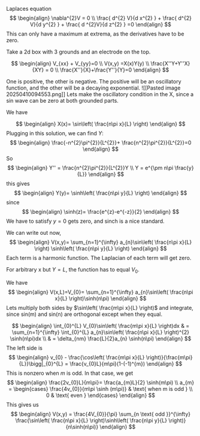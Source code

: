 Laplaces equation
$$
\begin{align}
\nabla^{2}V = 0 \\
\frac{ d^{2} V}{d x^{2} } + \frac{ d^{2} V}{d y^{2} } + \frac{ d ^{2}V}{d z^{2} }  =0
\end{align}
$$
This can only have a maximum at extrema, as the derivatives have to be zero.

Take a 2d box with 3 grounds and an electrode on the top.

$$
\begin{align}
V_{xx} + V_{yy}=0 \\
V(x,y) =X(x)Y(y) \\
\frac{X''Y+Y''X}{XY} = 0   \\
\frac{X''}{X}+\frac{Y''}{Y}=0
\end{align}
$$

One is positive, the other is negative. The positive will be an oscillatory function, and the other will be a decaying exponential.
![[Pasted image 20250410094553.png]]
Lets make the oscillatory condition in the X, since a sin wave can be zero at both grounded parts. 

We have

$$
\begin{align}
X(x)= \sin\left( \frac{n\pi x}{L} \right)
\end{align}
$$
Plugging in this solution, we can find $Y:$
$$
\begin{align}
\frac{-n^{2}\pi^{2}}{L^{2}}+ \frac{n^{2}\pi^{2}}{L^{2}}=0
\end{align}
$$
So 
$$
\begin{align}
Y'' = \frac{n^{2}\pi^{2}}{L^{2}}Y \\
Y = e^{\pm  n\pi \frac{y}{L}}
\end{align}
$$
this gives 
$$
\begin{align}
Y(y)= \sinh\left( \frac{n\pi y}{L} \right)
\end{align}
$$
since 
$$
\begin{align}
\sinh(z)= \frac{e^{z}-e^{-z}}{2}
\end{align}
$$
We have to satisfy $y=0$ gets zero, and sinch is a nice standard. 

We can write out now,
$$
\begin{align}
V(x,y)= \sum_{n=1}^{\infty} a_{n}\sin\left( \frac{n\pi x}{L} \right) \sinh\left( \frac{n\pi y}{L} \right) 
\end{align}
$$
Each term is a harmonic function. The Laplacian of each term will get zero.


For arbitrary x but $Y=L$, the function has to equal $V_{0}$.

We have
$$
\begin{align}
V(x,L)=V_{0}= \sum_{n=1}^{\infty} a_{n}\sin\left( \frac{n\pi x}{L} \right)\sinh(n\pi)
\end{align}
$$
Lets multiply both sides by $\sin\left( \frac{m\pi x}{L} \right)$ and integrate, since sin(m) and sin(n) are orthogonal except when they equal.

$$
\begin{align}
\int_{0}^{L} V_{0}\sin\left( \frac{m\pi x}{L} \right)dx & = \sum_{n=1}^{\infty} \int_{0}^{L} a_{n}\sin\left( \frac{n\pi x}{L} \right)^{2} \sinh(n\pi)dx \\
 & = \delta_{nm} \frac{L}{2}a_{n} \sinh(n\pi)
\end{align}
$$
The left side is
$$
\begin{align}
v_{0} - \frac{\cos\left( \frac{m\pi x}{L} \right)}{\frac{m\pi}{L}}\bigg|_{0}^{L}  = \frac{v_{0}L}{m\pi}(1-(-1)^{m})
\end{align}
$$
This is nonzero when $m$ is odd. 
In that case, we get
$$
\begin{align}
 \frac{2v_{0}L}{m\pi}= \frac{a_{m}L}{2} \sinh(m\pi) \\
a_{m} = \begin{cases}
\frac{4v_{0}}{m\pi \sinh (m\pi)} & \text{ when m is odd }  \\
0  & \text{ even }
\end{cases}
\end{align}
$$
This gives us
$$
\begin{align}
V(x,y) = \frac{4V_{0}}{\pi} \sum_{n \text{ odd }}^{\infty} \frac{\sin\left( \frac{n\pi x}{L} \right)\sinh\left( \frac{n\pi y}{L} \right)}{n\sinh(n\pi)}
\end{align}
$$


